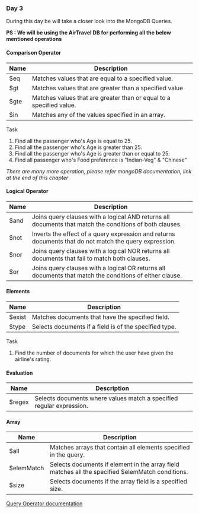 ### Day 3

During this day be will take a closer look into the MongoDB Queries.

**PS : We will be using the AirTravel DB for performing all the below mentioned operations**


#### Comparison Operator

Name  | Description
------------ | -------------
 $eq   | Matches values that are equal to a specified value.
$gt   | Matches values that are greater than a specified value
$gte | Matches values that are greater than or equal to a specified value.
$in | Matches any of the values specified in an array.

Task
1. Find all the passenger who's Age is equal to 25.
2. Find all the passenger who's Age is greater than 25.
3. Find all the passenger who's Age is greater than or equal to 25.
4. Find all passenger who's Food preference is "Indian-Veg" & "Chinese"

*There are many more operation, please refer mongoDB documentation, link at the end of this chapter*

#### Logical Operator

Name  | Description
------------ | -------------
 $and   | Joins query clauses with a logical AND returns all documents that match the conditions of both clauses.
$not   | Inverts the effect of a query expression and returns documents that do not match the query expression.
 $nor   | Joins query clauses with a logical NOR returns all documents that fail to match both clauses.
$or   | Joins query clauses with a logical OR returns all documents that match the conditions of either clause.




#### Elements

Name  | Description
------------ | -------------
 $exist   | Matches documents that have the specified field.
$type   | Selects documents if a field is of the specified type.

Task
1. Find the number of documents for which the user have given the airline's rating.

#### Evaluation

Name  | Description
------------ | -------------
 $regex   | Selects documents where values match a specified regular expression.


#### Array

Name  | Description
------------ | -------------
 $all   | Matches arrays that contain all elements specified in the query.
$elemMatch   | Selects documents if element in the array field matches all the specified $elemMatch conditions.
$size | Selects documents if the array field is a specified size.


[Query Operator documentation](https://docs.mongodb.com/manual/reference/operator/query/)

